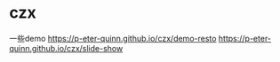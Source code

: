 # czx
一些demo
https://p-eter-quinn.github.io/czx/demo-resto
https://p-eter-quinn.github.io/czx/slide-show
